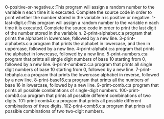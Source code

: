 0-positive-or-negative.c:This program will assign a random number to the variable n each time it is executed. Complete the source code in order to print whether the number stored in the variable n is positive or negative.
1-last-digit.c:This program will assign a random number to the variable n each time it is executed. Complete the source code in order to print the last digit of the number stored in the variable n.
2-print-alphabet.c:a program that prints the alphabet in lowercase, followed by a new line.
3-print-alphabets.c:a program that prints the alphabet in lowercase, and then in uppercase, followed by a new line.
4-print-alphabt.c:a program that prints the alphabet in lowercase, followed by a new line.
5-print-numbers.c:a program that prints all single digit numbers of base 10 starting from 0, followed by a new line.
6-print-numberz.c:a program that prints all single digit numbers of base 10 starting from 0, followed by a new line.
7-print-tebahpla.c:a program that prints the lowercase alphabet in reverse, followed by a new line.
8-print-base16.c:a program that prints all the numbers of base 16 in lowercase, followed by a new line.
9-print-comb.c:a program that prints all possible combinations of single-digit numbers.
100-print-comb3.c:a program that prints all possible different combinations of two digits.
101-print-comb4.c:a program that prints all possible different combinations of three digits.
102-print-comb5.c:a program that prints all possible combinations of two two-digit numbers.
